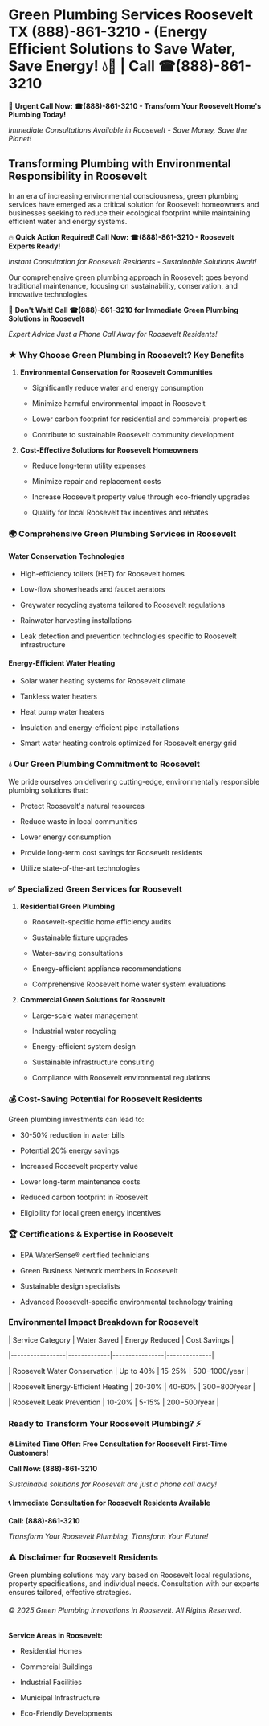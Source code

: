 # Green Plumbing Services Roosevelt TX (888)-861-3210 - (Energy Efficient Solutions to Save Water, Save Energy! 💧🌿 | Call ☎(888)-861-3210

🚨 **Urgent Call Now: ☎(888)-861-3210 - Transform Your Roosevelt Home's Plumbing Today!**
*Immediate Consultations Available in Roosevelt - Save Money, Save the Planet!*

## Transforming Plumbing with Environmental Responsibility in Roosevelt

In an era of increasing environmental consciousness, green plumbing services have emerged as a critical solution for Roosevelt homeowners and businesses seeking to reduce their ecological footprint while maintaining efficient water and energy systems. 

🔥 **Quick Action Required! Call Now: ☎(888)-861-3210 - Roosevelt Experts Ready!**
*Instant Consultation for Roosevelt Residents - Sustainable Solutions Await!*

Our comprehensive green plumbing approach in Roosevelt goes beyond traditional maintenance, focusing on sustainability, conservation, and innovative technologies.

🚨 **Don't Wait! Call ☎(888)-861-3210 for Immediate Green Plumbing Solutions in Roosevelt**
*Expert Advice Just a Phone Call Away for Roosevelt Residents!*

### ★ Why Choose Green Plumbing in Roosevelt? Key Benefits

1. **Environmental Conservation for Roosevelt Communities** 
   - Significantly reduce water and energy consumption
   - Minimize harmful environmental impact in Roosevelt
   - Lower carbon footprint for residential and commercial properties
   - Contribute to sustainable Roosevelt community development

2. **Cost-Effective Solutions for Roosevelt Homeowners** 
   - Reduce long-term utility expenses
   - Minimize repair and replacement costs
   - Increase Roosevelt property value through eco-friendly upgrades
   - Qualify for local Roosevelt tax incentives and rebates

### 🌍 Comprehensive Green Plumbing Services in Roosevelt

#### Water Conservation Technologies
- High-efficiency toilets (HET) for Roosevelt homes
- Low-flow showerheads and faucet aerators
- Greywater recycling systems tailored to Roosevelt regulations
- Rainwater harvesting installations
- Leak detection and prevention technologies specific to Roosevelt infrastructure

#### Energy-Efficient Water Heating
- Solar water heating systems for Roosevelt climate
- Tankless water heaters
- Heat pump water heaters
- Insulation and energy-efficient pipe installations
- Smart water heating controls optimized for Roosevelt energy grid

### 💧 Our Green Plumbing Commitment to Roosevelt

We pride ourselves on delivering cutting-edge, environmentally responsible plumbing solutions that:
- Protect Roosevelt's natural resources
- Reduce waste in local communities
- Lower energy consumption
- Provide long-term cost savings for Roosevelt residents
- Utilize state-of-the-art technologies

### ✅ Specialized Green Services for Roosevelt

1. **Residential Green Plumbing**
   - Roosevelt-specific home efficiency audits
   - Sustainable fixture upgrades
   - Water-saving consultations
   - Energy-efficient appliance recommendations
   - Comprehensive Roosevelt home water system evaluations

2. **Commercial Green Solutions for Roosevelt**
   - Large-scale water management
   - Industrial water recycling
   - Energy-efficient system design
   - Sustainable infrastructure consulting
   - Compliance with Roosevelt environmental regulations

### 💰 Cost-Saving Potential for Roosevelt Residents

Green plumbing investments can lead to:
- 30-50% reduction in water bills
- Potential 20% energy savings
- Increased Roosevelt property value
- Lower long-term maintenance costs
- Reduced carbon footprint in Roosevelt
- Eligibility for local green energy incentives

### 🏆 Certifications & Expertise in Roosevelt

- EPA WaterSense® certified technicians
- Green Business Network members in Roosevelt
- Sustainable design specialists
- Advanced Roosevelt-specific environmental technology training

### Environmental Impact Breakdown for Roosevelt

| Service Category | Water Saved | Energy Reduced | Cost Savings |
|-----------------|-------------|----------------|--------------|
| Roosevelt Water Conservation | Up to 40% | 15-25% | $500-$1000/year |
| Roosevelt Energy-Efficient Heating | 20-30% | 40-60% | $300-$800/year |
| Roosevelt Leak Prevention | 10-20% | 5-15% | $200-$500/year |

### Ready to Transform Your Roosevelt Plumbing? ⚡

**🔥 Limited Time Offer: Free Consultation for Roosevelt First-Time Customers!**

**Call Now: (888)-861-3210**
*Sustainable solutions for Roosevelt are just a phone call away!*

#### 📞 Immediate Consultation for Roosevelt Residents Available

**Call: (888)-861-3210**
*Transform Your Roosevelt Plumbing, Transform Your Future!*

### ⚠️ Disclaimer for Roosevelt Residents

Green plumbing solutions may vary based on Roosevelt local regulations, property specifications, and individual needs. Consultation with our experts ensures tailored, effective strategies.

###### © 2025 Green Plumbing Innovations in Roosevelt. All Rights Reserved.

**Service Areas in Roosevelt:** 
- Residential Homes
- Commercial Buildings
- Industrial Facilities
- Municipal Infrastructure
- Eco-Friendly Developments